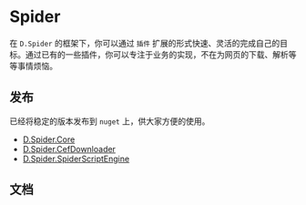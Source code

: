 # Spider

在 `D.Spider` 的框架下，你可以通过 `插件` 扩展的形式快速、灵活的完成自己的目标。通过已有的一些插件，你可以专注于业务的实现，不在为网页的下载、解析等等事情烦恼。

## 发布

已经将稳定的版本发布到 `nuget` 上，供大家方便的使用。

* [D.Spider.Core](https://www.nuget.org/packages/D.Spider.Core/)
* [D.Spider.CefDownloader](https://www.nuget.org/packages/D.Spider.CefDownloader/)
* [D.Spider.SpiderScriptEngine](https://www.nuget.org/packages/D.Spider.SpiderScriptEngine/)

## 文档